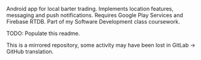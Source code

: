 Android app for local barter trading. Implements location features, messaging and push notifications. Requires Google Play Services and Firebase RTDB. Part of my Software Development class coursework.

TODO: Populate this readme.

This is a mirrored repository, some activity may have been lost in GitLab -> GitHub translation.
